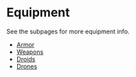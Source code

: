 # Equipment

See the subpages for more equipment info.

* [Armor](./armor)
* [Weapons](./weapons)
* [Droids](./droids)
* [Drones](./drones)

